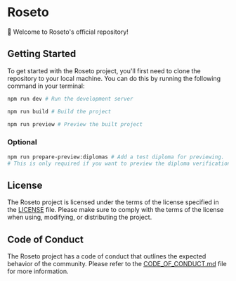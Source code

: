 # Roseto
:wave: Welcome to Roseto's official repository!

## Getting Started
To get started with the Roseto project, you'll first need to clone the repository to your local machine. You can do this by running the following command in your terminal:

```bash
npm run dev # Run the development server
```

```bash
npm run build # Build the project
```

```bash
npm run preview # Preview the built project
```

### Optional

```bash
npm run prepare-preview:diplomas # Add a test diploma for previewing.
# This is only required if you want to preview the diploma verification function. The test diploma ID is "1P0".
```

## License
The Roseto project is licensed under the terms of the license specified in the [LICENSE](/LICENSE.md) file. Please make sure to comply with the terms of the license when using, modifying, or distributing the project.

## Code of Conduct
The Roseto project has a code of conduct that outlines the expected behavior of the community. Please refer to the [CODE_OF_CONDUCT.md](/CODE_OF_CONDUCT.md) file for more information.